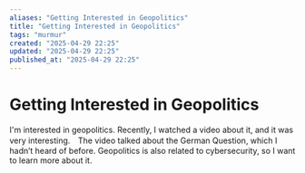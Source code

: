 ```yaml
---
aliases: "Getting Interested in Geopolitics"
title: "Getting Interested in Geopolitics"
tags: "murmur"
created: "2025-04-29 22:25"
updated: "2025-04-29 22:25"
published_at: "2025-04-29 22:25"
---
```


# Getting Interested in Geopolitics

I'm interested in geopolitics. Recently, I watched a video about it, and it was very interesting.　The video talked about the German Question, which I hadn’t heard of before. Geopolitics is also related to cybersecurity, so I want to learn more about it.
